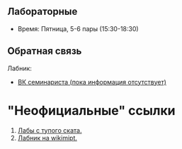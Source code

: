 ## Лабораторные
- Время: Пятница, 5-6 пары (15:30-18:30)

## Обратная связь
Лабник:
- [ВК семинариста (пока информация отсутствует)]()

# "Неофициальные" ссылки
1. [Лабы с тупого ската.](https://drive.google.com/drive/folders/0B9SFeF7JBQulfjR4RGVxbWNuMWFOMzhaY19nQ1dUQlZITFQ0bzR0aUdobGpFc3p5aU5ETXc)  
2. [Лабник на wikimipt.](http://wikimipt.org/wiki/%D0%A8%D0%B5%D1%80%D0%BE%D0%BD%D0%BE%D0%B2_%D0%90%D0%BB%D0%B5%D0%BA%D1%81%D0%B0%D0%BD%D0%B4%D1%80_%D0%90%D0%BD%D0%B0%D1%82%D0%BE%D0%BB%D1%8C%D0%B5%D0%B2%D0%B8%D1%87) 

